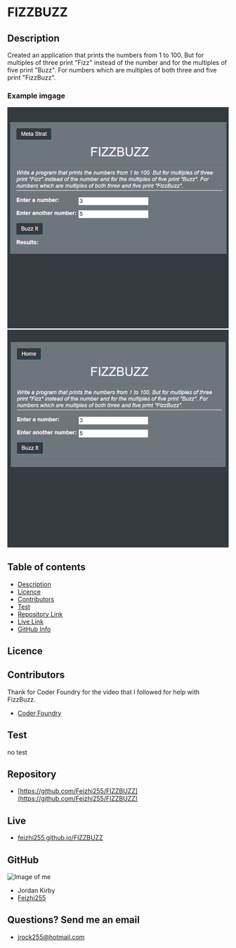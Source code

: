# FIZZBUZZ

## Description

Created an application that prints the numbers from 1 to 100. But for
multiples of three print "Fizz" instead of the number and for the
multiples of five print "Buzz". For numbers which are multiples of
both three and five print "FizzBuzz".

### Example imgage

![home page](./assets/images/home.png)
![Meta Strat page](./assets/images/Meta-Strat.png)

## Table of contents

- [Description](#Description)
- [Licence](#Licence)
- [Contributors](#Contributors)
- [Test](#Test)
- [Repository Link](#Repository)
- [Live Link](#Live)
- [GitHub Info](#GitHub)

## Licence

## Contributors

Thank for Coder Foundry for the video that I followed for help with FizzBuzz.

- [Coder Foundry](https://www.youtube.com/watch?v=Qb5owKFFn-g)

## Test

no test

## Repository

- [https://github.com/Feizhi255/FIZZBUZZ](https://github.com/Feizhi255/FIZZBUZZ)

## Live

- [feizhi255.github.io/FIZZBUZZ](https://feizhi255.github.io/FIZZBUZZ/)

## GitHub

![Image of me](https://avatars2.githubusercontent.com/u/64999600?v=4)

- Jordan Kirby
- [Feizhi255](https://github.com/Feizhi255)

## Questions? Send me an email

- <jrock255@hotmail.com>
